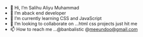 - 👋 Hi, I’m Salihu Aliyu Muhammad
- 👀 I’m aback end developer 
- 🌱 I’m currently learning CSS and JavaScript 
- 💞️ I’m looking to collaborate on ...html css projects just hit me
- 📫 How to reach me ...@banbalistic @meeundoo@gmail.com

<!---
Banbastic/Banbastic is a ✨ special ✨ repository because its `README.md` (this file) appears on your GitHub profile.
You can click the Preview link to take a look at your changes.
--->
